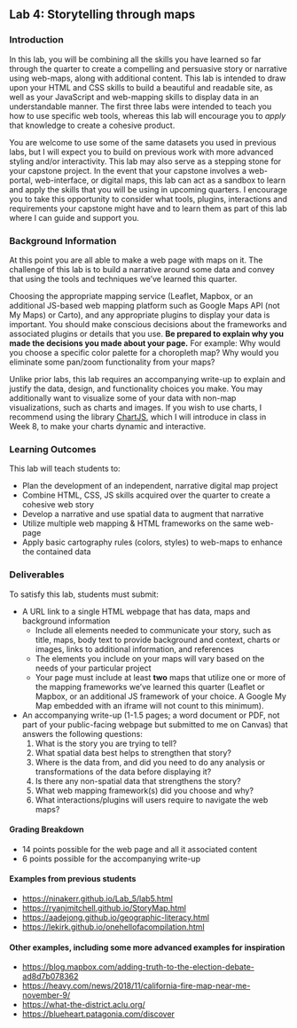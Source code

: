 ## Lab 4: Storytelling through maps

### Introduction
In this lab, you will be combining all the skills you have learned so far through the quarter to create a compelling and persuasive story or narrative using web-maps, along with additional content. This lab is intended to draw upon your HTML and CSS skills to build a beautiful and readable site, as well as your JavaScript and web-mapping skills to display data in an understandable manner. The first three labs were intended to teach you how to use specific web tools, whereas this lab will encourage you to *apply* that knowledge to create a cohesive product. 

You are welcome to use some of the same datasets you used in previous labs, but I will expect you to build on previous work with more advanced styling and/or interactivity. This lab may also serve as a stepping stone for your capstone project. In the event that your capstone involves a web-portal, web-interface, or digital maps, this lab can act as a sandbox to learn and apply the skills that you will be using in upcoming quarters. I encourage you to take this opportunity to consider what tools, plugins, interactions and requirements your capstone might have and to learn them as part of this lab where I can guide and support you. 

### Background Information
At this point you are all able to make a web page with maps on it. The challenge of this lab is to build a narrative around some data and convey that using the tools and techniques we’ve learned this quarter. 

Choosing the appropriate mapping service (Leaflet, Mapbox, or an additional JS-based web mapping platform such as Google Maps API (not My Maps) or Carto), and any appropriate plugins to display your data is important. You should make conscious decisions about the frameworks and associated plugins or details that you use. **Be prepared to explain why you made the decisions you made about your page.** For example: Why would you choose a specific color palette for a choropleth map? Why would you eliminate some pan/zoom functionality from your maps? 

Unlike prior labs, this lab requires an accompanying write-up to explain and justify the data, design, and functionality choices you make. You may additionally want to visualize some of your data with non-map visualizations, such as charts and images. If you wish to use charts, I recommend using the library [ChartJS](https://www.chartjs.org/), which I will introduce in class in Week 8, to make your charts dynamic and interactive. 

### Learning Outcomes
This lab will teach students to: 
* Plan the development of an independent, narrative digital map project
* Combine HTML, CSS, JS skills acquired over the quarter to create a cohesive web story
* Develop a narrative and use spatial data to augment that narrative
* Utilize multiple web mapping & HTML frameworks on the same web-page
* Apply basic cartography rules (colors, styles) to web-maps to enhance the contained data

### Deliverables
To satisfy this lab, students must submit: 
* A URL link to a single HTML webpage that has data, maps and background information
  * Include all elements needed to communicate your story, such as title, maps, body text to provide background and context, charts or images, links to additional information, and references
  * The elements you include on your maps will vary based on the needs of your particular project
  * Your page must include at least **two** maps that utilize one or more of the mapping frameworks we’ve learned this quarter (Leaflet or Mapbox, or an additional JS framework of your choice. A Google My Map embedded with an iframe will not count to this minimum). 
* An accompanying write-up (1-1.5 pages; a word document or PDF, not part of your public-facing webpage but submitted to me on Canvas) that answers the following questions: 
  1.	What is the story you are trying to tell?
  2.	What spatial data best helps to strengthen that story?
  3.	Where is the data from, and did you need to do any analysis or transformations of the data before displaying it?
  4.	Is there any non-spatial data that strengthens the story?
  5.	What web mapping framework(s) did you choose and why?
  6.	What interactions/plugins will users require to navigate the web maps?

#### Grading Breakdown
* 14 points possible for the web page and all it associated content
* 6 points possible for the accompanying write-up

#### Examples from previous students
* https://ninakerr.github.io/Lab_5/lab5.html
* https://ryanjmitchell.github.io/StoryMap.html
* https://aadejong.github.io/geographic-literacy.html
* https://lekirk.github.io/onehellofacompilation.html

#### Other examples, including some more advanced examples for inspiration
* https://blog.mapbox.com/adding-truth-to-the-election-debate-ad8d7b078362
* https://heavy.com/news/2018/11/california-fire-map-near-me-november-9/
* https://what-the-district.aclu.org/
* https://blueheart.patagonia.com/discover
